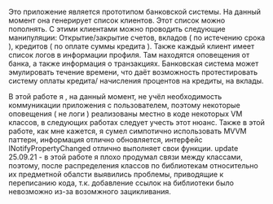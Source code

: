 Это приложение является прототипом банковской системы. На данный момент она генерирует список клиентов. Этот список можно пополнять. 
С этими клиентами можно проводить следующие манипуляции:
Открытие/закрытие счетов, вкладов ( по истечению срока ), кредитов ( по оплате суммы кредита ).
Также каждый клиент имеет список логов в информации профиля. Там находятся оповещения от банка, а также информация о транзакциях.
Банковская система может эмулировать течение времени, что даёт возможность протестировать систему оплаты кредита/ начисления процентов на кредиты, на вклады.

В этой работе я , на данный момент, не учёл необходимость коммуникации приложения с пользователем, поэтому некоторые оповещения ( не логи )
реализованы местно в коде некоторых VM классов, в следующих работах следует учесть этот нюанс.
Также в этой работе, как мне кажется, я сумел симпотично использовать MVVM паттерн, информация отлично обновляется, интерфейс INotifyPropertyChanged отлично выполняет свои функции.
update 25.09.21 - в этой работе я плохо продумал связи между классами, поэтому, после распределения классов по библиотекам относительно их предметной обалсти
выявились проблемы, приводящие к переписанию кода, т.к. добавление ссылок на библиотеки было невозможно из-за возомжного зацикливания.
